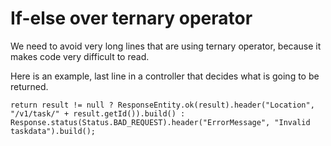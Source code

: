 # If-else over ternary operator

We need to avoid very long lines that are using ternary operator, because it makes code very difficult to read. 

Here is an example, last line in a controller that decides what is going to be returned.

```
return result != null ? ResponseEntity.ok(result).header("Location", "/v1/task/" + result.getId()).build() : Response.status(Status.BAD_REQUEST).header("ErrorMessage", "Invalid taskdata").build();
```



